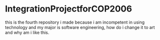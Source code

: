 # IntegrationProjectforCOP2006
this is the fourth repository i made because i am incompetent in using technology and my major is software engineering, how do i change it to art and why am i like this.
